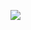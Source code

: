 ![](https://raw.githubusercontent.com/AakashVarma1995/justclip.me/master/client/public/favicon.ico&s=200)
